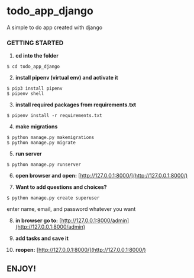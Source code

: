 # todo_app_django
A simple to do app created with django

### GETTING STARTED

1. **cd into the folder**
```
$ cd todo_app_django
```
2. **install pipenv (virtual env) and activate it**
```
$ pip3 install pipenv
$ pipenv shell
```
3. **install required packages from requirements.txt**
```
$ pipenv install -r requirements.txt
```
4. **make migrations**
```
$ python manage.py makemigrations
$ python manage.py migrate
```
5. **run server**
```
$ python manage.py runserver
```
6. **open browser and open:** [http://127.0.0.1:8000/](http://127.0.0.1:8000/)

7. **Want to add questions and choices?**
```
$ python manage.py create superuser
```
enter name, email, and password whatever you want

8. **in browser go to:** [http://127.0.0.1:8000/admin](http://127.0.0.1:8000/admin)

9. **add tasks and save it**

10. **reopen:** [http://127.0.0.1:8000/](http://127.0.0.1:8000/)

## ENJOY!

